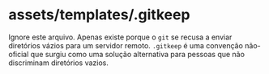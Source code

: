 # assets/templates/.gitkeep

Ignore este arquivo. Apenas existe porque o `git` se recusa a enviar diretórios vázios para um servidor remoto. `.gitkeep` é uma convenção não-oficial que surgiu como uma solução alternativa para pessoas que não discriminam diretórios vazios.


<docmeta name="displayName" value=".gitkeep">
